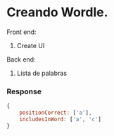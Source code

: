 # Creando Wordle.
<!-- [✅❌] -->

Front end:
1. Create UI



Back end:
1. Lista de palabras

### Response

```js
{
    positionCorrect: ['a'],
    includesInWord: ['a', 'c']
}